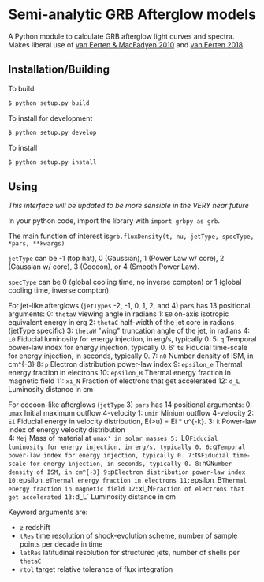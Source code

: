 # Semi-analytic GRB Afterglow models

A Python module to calculate GRB afterglow light curves and spectra. Makes liberal use of [van Eerten & MacFadyen 2010](https://arxiv.org/abs/1006.5125) and [van Eerten 2018](https://arxiv.org/abs/1801.01848).

## Installation/Building

To build:

```bash
$ python setup.py build
```

To install for development

```bash
$ python setup.py develop
```

To install

```bash
$ python setup.py install
```

## Using

*This interface will be updated to be more sensible in the VERY near future*

In your python code, import the library with `import grbpy as grb`.  

The main function of interest is`grb.fluxDensity(t, nu, jetType, specType, *pars, **kwargs)`

`jetType` can be -1 (top hat), 0 (Gaussian), 1 (Power Law w/ core), 2 (Gaussian w/ core), 3 (Cocoon), or 4 (Smooth Power Law).  

`specType` can be 0 (global cooling time, no inverse compton) or 1 (global cooling time, inverse compton).

For jet-like afterglows (`jetTypes` -2, -1, 0, 1, 2, and 4) `pars` has 13 positional arguments:
0: `thetaV` viewing angle in radians
1: `E0` on-axis isotropic equivalent energy in erg
2: `thetaC` half-width of the jet core in radians (jetType specific)
3: `thetaW` "wing" truncation angle of the jet, in radians
4: `L0` Fiducial luminosity for energy injection, in erg/s, typically 0.
5: `q` Temporal power-law index for energy injection, typically 0.
6: `ts` Fiducial time-scale for energy injection, in seconds, typically 0.
7: `n0` Number density of ISM, in cm^{-3}
8: `p` Electron distribution power-law index
9: `epsilon_e` Thermal energy fraction in electrons
10: `epsilon_B` Thermal energy fraction in magnetic field
11: `xi_N` Fraction of electrons that get accelerated
12: `d_L` Luminosity distance in cm

For cocoon-like afterglows (`jetType` 3) `pars` has 14 positional arguments:
0: `umax` Initial maximum outflow 4-velocity
1: `umin` Minium outflow 4-velocity
2: `Ei` Fiducial energy in velocity distribution, E(>u) = Ei * u^{-k}.
3: `k` Power-law index of energy velocity distribution  
4: `Mej` Mass of material at `umax' in solar masses
5: `L0` Fiducial luminosity for energy injection, in erg/s, typically 0.
6: `q` Temporal power-law index for energy injection, typically 0.
7: `ts` Fiducial time-scale for energy injection, in seconds, typically 0.
8: `n0` Number density of ISM, in cm^{-3}
9: `p` Electron distribution power-law index
10: `epsilon_e` Thermal energy fraction in electrons
11: `epsilon_B` Thermal energy fraction in magnetic field
12: `xi_N` Fraction of electrons that get accelerated
13: `d_L` Luminosity distance in cm

Keyword arguments are:
- `z` redshift
- `tRes` time resolution of shock-evolution scheme, number of sample points per decade in time
- `latRes` latitudinal resolution for structured jets, number of shells per `thetaC`
- `rtol` target relative tolerance of flux integration



